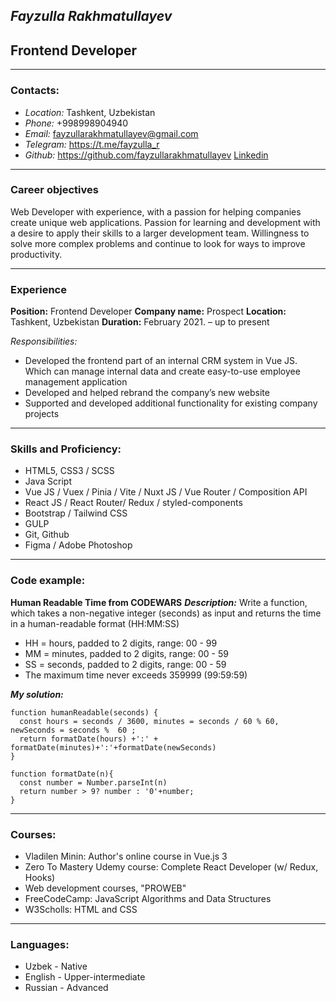## _Fayzulla Rakhmatullayev_

## Frontend Developer

---

### Contacts:

- _Location:_ Tashkent, Uzbekistan
- _Phone:_ +998998904940
- _Email:_ fayzullarakhmatullayev@gmail.com
- _Telegram:_ https://t.me/fayzulla_r
- _Github:_ https://github.com/fayzullarakhmatullayev
  [Linkedin](https://www.linkedin.com/in/fayzulla-rahmatullaev-75b45b237/)

---

### Career objectives

Web Developer with experience, with a passion for helping companies
create unique web applications. Passion for learning and
development with a desire to apply their skills to a larger
development team. Willingness to solve more complex problems and
continue to look for ways to improve productivity.

---

### Experience

**Position:** Frontend Developer
**Company name:** Prospect
**Location:** Tashkent, Uzbekistan
**Duration:** February 2021. – up to present

_Responsibilities:_

- Developed the frontend part of an internal CRM system in Vue JS.
  Which can manage internal data and create easy-to-use employee
  management application
- Developed and helped rebrand the company’s new website
- Supported and developed additional functionality for existing
  company projects

---

### Skills and Proficiency:

- HTML5, CSS3 / SCSS
- Java Script
- Vue JS / Vuex / Pinia / Vite / Nuxt JS / Vue Router / Composition API
- React JS / React Router/ Redux / styled-components
- Bootstrap / Tailwind CSS
- GULP
- Git, Github
- Figma / Adobe Photoshop

---

### Code example:

**Human Readable Time from CODEWARS**
_**Description:**_
Write a function, which takes a non-negative integer (seconds) as input and returns the time in a human-readable format (HH:MM:SS)

- HH = hours, padded to 2 digits, range: 00 - 99
- MM = minutes, padded to 2 digits, range: 00 - 59
- SS = seconds, padded to 2 digits, range: 00 - 59
- The maximum time never exceeds 359999 (99:59:59)

_**My solution:**_

```
function humanReadable(seconds) {
  const hours = seconds / 3600, minutes = seconds / 60 % 60, newSeconds = seconds %  60 ;
  return formatDate(hours) +':' + formatDate(minutes)+':'+formatDate(newSeconds)
}

function formatDate(n){
  const number = Number.parseInt(n)
  return number > 9? number : '0'+number;
}
```

---

### Courses:

- Vladilen Minin: Author's online course in Vue.js 3
- Zero To Mastery Udemy course: Complete React Developer (w/ Redux, Hooks)
- Web development courses, "PROWEB"
- FreeCodeCamp: JavaScript Algorithms and Data Structures
- W3Scholls: HTML and CSS

---

### Languages:

- Uzbek - Native
- English - Upper-intermediate
- Russian - Advanced
